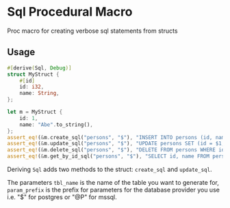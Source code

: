 # Sql Procedural Macro

Proc macro for creating verbose sql statements from structs

## Usage

```rust
#[derive(Sql, Debug)]
struct MyStruct {
    #[id]
    id: i32,
    name: String,
};

let m = MyStruct {
    id: 1,
    name: "Abe".to_string(),
};
assert_eq!(&m.create_sql("persons", "$"), "INSERT INTO persons (id, name) VALUES ($1,$2);");
assert_eq!(&m.update_sql("persons", "$"), "UPDATE persons SET (id = $1, name = $2);");
assert_eq!(&m.delete_sql("persons", "$"), "DELETE FROM persons WHERE id = $1;");
assert_eq!(&m.get_by_id_sql("persons", "$"), "SELECT id, name FROM persons WHERE id = $1;");
```

Deriving `Sql` adds two methods to the struct: `create_sql` and `update_sql`.

The parameters `tbl_name` is the name of the table you want to generate for,
`param_prefix` is the prefix for parameters for the database provider you use
i.e. "$" for postgres or "@P" for mssql.